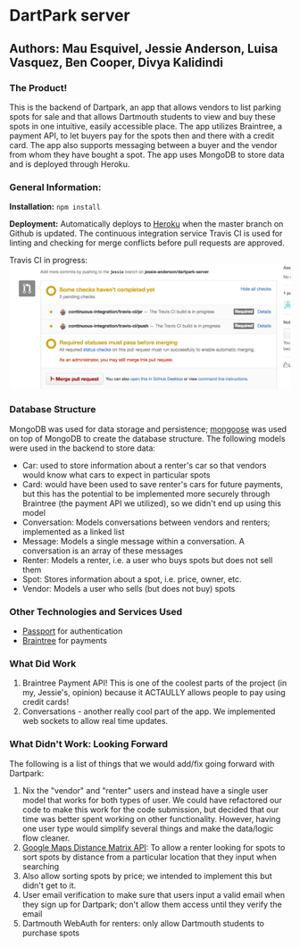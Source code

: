 # DartPark server
## Authors: Mau Esquivel, Jessie Anderson, Luisa Vasquez, Ben Cooper, Divya Kalidindi

### The Product!

This is the backend of Dartpark, an app that allows vendors to list parking spots for sale and that allows Dartmouth students to view and buy these spots in one intuitive, easily accessible place. The app utilizes Braintree, a payment API, to let buyers pay for the spots then and there with a credit card. The app also supports messaging between a buyer and the vendor from whom they have bought a spot. The app uses MongoDB to store data and is deployed through Heroku.

### General Information:

**Installation:**
`npm install`

**Deployment:**
Automatically deploys to [Heroku](https://dashboard.heroku.com/apps/dartpark) when the master branch on Github is updated. The continuous integration service Travis CI is used for linting and checking for merge conflicts before pull requests are approved.

Travis CI in progress:
![travis](./travis.png)

### Database Structure

MongoDB was used for data storage and persistence; [mongoose](https://github.com/Automattic/mongoose) was used on top of MongoDB to create the database structure. The following models were used in the backend to store data:

* Car: used to store information about a renter's car so that vendors would know what cars to expect in particular spots
* Card: would have been used to save renter's cars for future payments, but this has the potential to be implemented more securely through Braintree (the payment API we utilized), so we didn't end up using this model
* Conversation: Models conversations between vendors and renters; implemented as a linked list
* Message: Models a single message within a conversation. A conversation is an array of these messages
* Renter: Models a renter, i.e. a user who buys spots but does not sell them
* Spot: Stores information about a spot, i.e. price, owner, etc.
* Vendor: Models a user who sells (but does not buy) spots

### Other Technologies and Services Used

* [Passport](https://github.com/jaredhanson/passport) for authentication
* [Braintree](https://www.braintreepayments.com/) for payments

### What Did Work

1. Braintree Payment API! This is one of the coolest parts of the project (in my, Jessie's, opinion) because it ACTAULLY allows people to pay using credit cards!
2. Conversations - another really cool part of the app. We implemented web sockets to allow real time updates.

### What Didn't Work: Looking Forward

The following is a list of things that we would add/fix going forward with Dartpark:

1. Nix the "vendor" and "renter" users and instead have a single user model that works for both types of user. We could have refactored our code to make this work for the code submission, but decided that our time was better spent working on other functionality. However, having one user type would simplify several things and make the data/logic flow cleaner.
2. [Google Maps Distance Matrix API](https://developers.google.com/maps/documentation/distance-matrix/intro): To allow a renter looking for spots to sort spots by distance from a particular location that they input when searching
3. Also allow sorting spots by price; we intended to implement this but didn't get to it.
3. User email verification to make sure that users input a valid email when they sign up for Dartpark; don't allow them access until they verify the email
4. Dartmouth WebAuth for renters: only allow Dartmouth students to purchase spots
